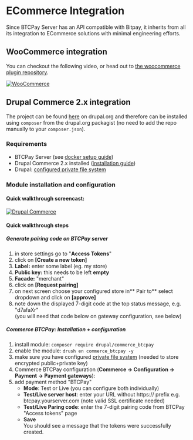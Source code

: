# ECommerce Integration

Since BTCPay Server has an API compatible with Bitpay, it inherits from all its integration to ECommerce solutions with minimal engineering efforts.

## WooCommerce integration

You can checkout the following video, or head out to [the woocommerce plugin repository](https://github.com/btcpayserver/woocommerce-plugin).

[![WooCommerce](https://img.youtube.com/vi/tTH3nLoyTcw/mqdefault.jpg)](https://www.youtube.com/watch?v=tTH3nLoyTcw "BTCPay - WooCommerce")

## Drupal Commerce 2.x integration

The project can be found [here](https://drupal.org/project/commerce_btcpay) on drupal.org and therefore can be installed using `composer` from the drupal.org packagist (no need to add the repo manually to your `composer.json`).

### Requirements

* BTCPay Server (see [docker setup guide](https://github.com/btcpayserver/btcpayserver-docker))
* Drupal Commerce 2.x installed ([installation guide](https://docs.drupalcommerce.org/commerce2/developer-guide/install-update/installation))  
* Drupal: [configured private file system](https://www.drupal.org/docs/8/core/modules/file/overview#content-accessing-private-files)

### Module installation and configuration

#### Quick walkthrough screencast:
[![Drupal Commerce](https://img.youtube.com/vi/XBZwyC2v48s/mqdefault.jpg)](https://youtu.be/XBZwyC2v48s "BTCPay - Drupal Commerce 2.x quick walkthrough")

#### Quick walkthrough steps

##### Generate pairing code on BTCPay server
1.  in store settings go to "**Access Tokens**"
2.  click on **[Create a new token]**
3.  **Label:** enter some label (eg. my store)
4.  **Public key:** this needs to be left **empty**
5.  **Facade:** "merchant"
6.  click on **[Request pairing]**
7.  on next screen choose your configured store in** Pair to** select dropdown and click on **[approve]**
8.  note down the displayed 7-digit code at the top status message, e.g. "d7afaXr"   
 (you will need that code below on gateway configuration, see below)

##### Commerce BTCPay: Installation + configuration
1.  install module: `composer require drupal/commerce_btcpay`
2.  enable the module: `drush en commerce_btcpay -y`
3.  make sure you have configured [private file system](https://www.drupal.org/docs/8/core/modules/file/overview#content-accessing-private-files) (needed to store encrypted public+private key)
4.  Commerce BTCPay configuration (**Commerce -> Configuration -> Payment -> Payment gateways**): 
5.  add payment method "BTCPay"
    * **Mode**: Test or Live (you can configure both individually)
    * **Test/Live server host**: enter your URL without https:// prefix e.g. btcpay.yourserver.com (note valid SSL certificate needed)
    * **Test/Live Paring code**: enter the 7-digit pairing code from BTCPay "Access tokens" page
    * **Save**  
      You should see a message that the tokens were successfully created.
